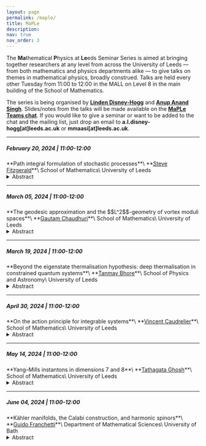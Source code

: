 ```yaml
---
layout: page
permalink: /maple/
title: MaPLe
description:
nav: true
nav_order: 3
---
```


The **Ma**thematical **P**hysics at **Le**eds Seminar Series is aimed at bringing together researchers at any level from across the University of Leeds — from both mathematics and physics departments alike — to give talks on themes in mathematical physics, broadly construed. Talks are held every other Tuesday from 11:00 to 12:00 in the MALL on Level 8 in the main building of the School of Mathematics.

The series is being organised by **<a href="https://eps.leeds.ac.uk/maths/staff/14138/dr-linden-disney-hogg" target="_self">Linden Disney-Hogg</a>** and **<a href="https://anupanand.space/" target="_self">Anup Anand Singh</a>**. Slides/notes from the talks will be made available on the **<a href="https://teams.microsoft.com/_#/files/19:6744754bd5754d0294a5d896b2203e8a@thread.v2?ctx=chat" target="_self">MaPLe Teams chat</a>**. If you would like to give a seminar or want to be added to the chat and the mailing list, just drop an email to **a.l.disney-hogg[at]leeds.ac.uk** or **mmaasi[at]leeds.ac.uk**.

<hr>

<h5>February 20, 2024 | 11:00-12:00 </h5>
**Path integral formulation of stochastic processes**\
**<a href="https://eps.leeds.ac.uk/maths/staff/4022/dr-steve-fitzgerald" target="_self">Steve Fitzgerald</a>**\
School of Mathematics\
University of Leeds

<details>
<summary>Abstract</summary>

Traditionally, stochastic processes are modelled one of two ways: a continuum Fokker-Planck approach, where a PDE is solved to determine the time evolution of the probability density, or a Langevin approach, where the SDE describing the system is sampled, and multiple simulations are used to collect statistics. There is also a third way: the functional or <i>path</i> integral. Originally developed by Wiener in the 1920s to model Brownian motion, path integrals were famously applied to quantum mechanics by Feynman in the 1950s. However, they also have much to offer to classical stochastic processes (and statistical physics).  

<br><br>

In this talk, I will introduce the formalism at a physicist’s level of rigour, and focus on determining the dominant contribution to the path integral when the noise is weak. There exists a remarkable correspondence between the most-probable stochastic paths and Hamiltonian dynamics in an effective potential [1, 2]. I will then discuss some applications as time permits, including reaction pathways conditioned on finite time [2]. We demonstrate that the most probable pathway at a finite time may be very different from the usual minimum energy path used to calculate the average reaction rate.  

<br><br>

[1] Ge, Hao, and Qian, Hong. <i>Int. J. Mod. Phys.</i> <b>B 26.24</b> 1230012 (2012)    
<br>
[2] Fitzgerald, Steve, et al. <i>J. Chem. Phys.</i> <b>158</b>.12 (2023)

</details>

<hr>

<h5>March 05, 2024 | 11:00-12:00 </h5>
**The geodesic approximation and the $$L^2$$-geometry of vortex moduli spaces**\
**<a href="https://eps.leeds.ac.uk/maths/pgr/10184/gautam-chaudhuri" target="_self">Gautam Chaudhuri</a>**\
School of Mathematics\
University of Leeds

<details>
<summary>Abstract</summary>

The geodesic approximation is a method by which the low-energy/non-relativistic dynamics of solitons in a classical field theory are modelled by geodesics on a related <i>moduli space</i>. In practical terms, this reduces the problem of understanding soliton dynamics to studying the Riemannian geometry of the associated moduli space, often a more tractable problem. The moduli space constructed is also an object worthy of study in its own right, possessing canonical geometric structures beyond the Riemannian metric which can affect the soliton dynamics.

<br><br>

In this talk, I will introduce the geodesic approximation in the particular context of the dynamics of vortices in Abelian Yang-Mills-Higgs theory.
We will begin with a brief overview of Abelian YMH theory and the existence of vortex solitons, moving onto the existence and structure of static vortex moduli spaces, and the validity of the geodesic approximation in the low-energy regime. The second half of the talk will focus on finer details about the vortex moduli space including the construction of the <i>L</i>²-metric and some key geometric properties. Time permitting, we will mention some new results on how the vortex metric can itself be approximated in certain parametric limits.

</details>

<hr>

<h5>March 19, 2024 | 11:00-12:00 </h5>
**Beyond the eigenstate thermalisation hypothesis: deep thermalisation in constrained quantum systems**\
**<a href="https://eps.leeds.ac.uk/physics/pgr/11864/tanmay-bhore" target="_self">Tanmay Bhore</a>**\
School of Physics and Astronomy\
University of Leeds

<details>
<summary>Abstract</summary>

The Eigenstate Thermalisation Hypothesis (ETH) is a powerful conjecture that explains the emergence of thermodynamics in isolated quantum systems. By postulating a connection between random matrix ensembles and deterministic unitary dynamics, ETH postulates that the reduced density matrix of a generic quantum system evolves to the universal form of a Gibbs ensemble. Then, "thermalisation" occurs as entanglement builds up between a subsystem and its complement.

<br><br>

Performing measurements on a complementary subsystem, however, can reveal finer nuances in the system's ability to thermalise. This concept, dubbed as "deep thermalisation", promises to generalize ETH and has been recently realised in experiments on Rydberg atom arrays [1, 2]. In this talk, I will give a brief introduction to ETH and introduce this new formalism. I will also present the idea that systems which look "thermal" in the ETH sense can be highly "non-thermal" when probed through the lens of deep thermalisation [3]. This finding will be illustrated on several constrained models that describe slow relaxation in quantum glasses and quantum many-body scars in Rydberg atom arrays.

<br><br>

[1] <a href="https://journals.aps.org/prxquantum/abstract/10.1103/PRXQuantum.4.010311" target="_self">https://journals.aps.org/prxquantum/abstract/10.1103/PRXQuantum.4.010311</a>   
<br>
[2] <a href="https://www.nature.com/articles/s41586-022-05442-1" target="_self">https://www.nature.com/articles/s41586-022-05442-1</a>
<br>
[3] <a href="https://journals.aps.org/prb/abstract/10.1103/PhysRevB.108.104317" target="_self">https://journals.aps.org/prb/abstract/10.1103/PhysRevB.108.104317</a>

</details>

<hr>

<h5>April 30, 2024 | 11:00-12:00 </h5>
**On the action principle for integrable systems**\
**<a href="https://eps.leeds.ac.uk/maths/staff/4011/dr-vincent-caudrelier" target="_self">Vincent Caudrelier</a>**\
School of Mathematics\
University of Leeds

<details>
<summary>Abstract</summary>

The principle of least action associated to Lagrangians is a fundamental notion in many areas of science. Its alter ego, the Hamiltonian formalism, is just as fundamental. In many instances, one can pass from one to the other (Legendre transform) and choose what is best suited to the task at hand. A famous development of the 20th century is quantum mechanics, where one saw the Lagrangian formulation come back in full force with Feynman's breakthrough after canonical quantisation based on the Hamiltonian formalism had been the method of reference since the birth of the theory. When it comes to integrable systems, which possess a large amount of symmetries, the picture has been skewed towards the Hamiltonian formulation where the Liouville-Arnold theorem plays a crucial role. It was only in 2009, here in Leeds, that a Lagrangian framework emerged which encodes integrability via a generalised variational principle. I will present this framework and illustrate it in the simplest context of finite-dimensional systems (classical mechanics). I will sketch how the main ideas go over to field theory. Finally, I will briefly touch upon an important motivation for this programme: the quantisation of integrable systems via Feynman's path integral.

</details>

<hr>

<h5>May 14, 2024 | 11:00-12:00 </h5>
**Yang–Mills instantons in dimensions 7 and 8**\
**<a href="https://eps.leeds.ac.uk/maths/pgr/8675/tathagata-ghosh" target="_self">Tathagata Ghosh</a>**\
School of Mathematics\
University of Leeds


<details>
<summary>Abstract</summary>

In this talk I will gently introduce the notion of Yang–Mills instantons in higher dimensions, in particular, in dimensions 7 and 8. I will also briefly discuss the current research in this area, including my own, and how it fits into the bigger picture.

<br><br>

After reviewing 4-dimensional instantons, I will discuss the main physical motivations behind higher-dimensional instantons, by following the historical development of the subject. Then, I will introduce Güraydin–Nicolai instantons and Fairlie–Nuyts–Fubini–Nicolai (FNFN) instantons on ℝ⁷ and ℝ⁸ respectively. These are the earliest examples of instantons in dimensions 7 and 8 respectively, analogous to the BPST instantons on ℝ⁴.

<br><br>

Finally, I will briefly explain how my own research on the deformation theory of instantons on asymptotically conical manifolds can provide many important properties of these instantons.

</details>


<hr>

<h5>June 04, 2024 | 11:00-12:00 </h5>
**Kähler manifolds, the Calabi construction, and harmonic spinors**\
**<a href="https://researchportal.bath.ac.uk/en/persons/guido-franchetti" target="_self">Guido Franchetti</a>**\
Department of Mathematical Sciences\
University of Bath

<details>
<summary>Abstract</summary>

Harmonic spinors, that is, solutions of the massless Dirac equation, have been the object of considerable interest from both the mathematical and physical communities. In the talk I will show how the rich structure of Kähler manifolds allows to recast the Dirac equation in a way which makes obtaining explicit solutions easier. The method will be applied to the Eguchi-Hanson manifold, for which we show how to reproduce known solutions, and to more general Ricci-flat Kähler manifolds obtained via the Calabi construction, for which we present new solutions.

</details>
